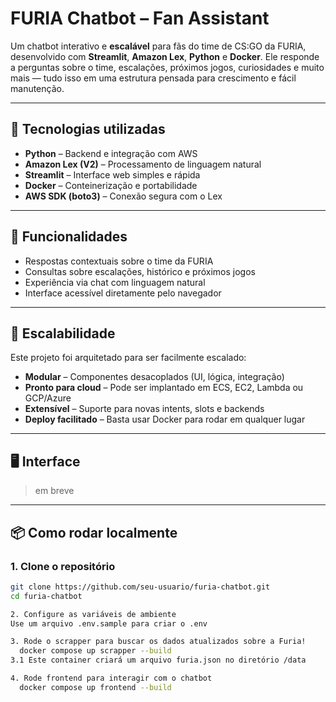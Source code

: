 # FURIA Chatbot – Fan Assistant

Um chatbot interativo e **escalável** para fãs do time de CS:GO da FURIA, desenvolvido com **Streamlit**, **Amazon Lex**, **Python** e **Docker**. Ele responde a perguntas sobre o time, escalações, próximos jogos, curiosidades e muito mais — tudo isso em uma estrutura pensada para crescimento e fácil manutenção.

---

## 🔧 Tecnologias utilizadas

- **Python** – Backend e integração com AWS
- **Amazon Lex (V2)** – Processamento de linguagem natural
- **Streamlit** – Interface web simples e rápida
- **Docker** – Conteinerização e portabilidade
- **AWS SDK (boto3)** – Conexão segura com o Lex

---

## 💬 Funcionalidades

- Respostas contextuais sobre o time da FURIA
- Consultas sobre escalações, histórico e próximos jogos
- Experiência via chat com linguagem natural
- Interface acessível diretamente pelo navegador

---

## 🚀 Escalabilidade

Este projeto foi arquitetado para ser facilmente escalado:

- **Modular** – Componentes desacoplados (UI, lógica, integração)
- **Pronto para cloud** – Pode ser implantado em ECS, EC2, Lambda ou GCP/Azure
- **Extensível** – Suporte para novas intents, slots e backends
- **Deploy facilitado** – Basta usar Docker para rodar em qualquer lugar

---

## 🖥️ Interface

> em breve

---

## 📦 Como rodar localmente

### 1. Clone o repositório

```bash
git clone https://github.com/seu-usuario/furia-chatbot.git
cd furia-chatbot

2. Configure as variáveis de ambiente
Use um arquivo .env.sample para criar o .env

3. Rode o scrapper para buscar os dados atualizados sobre a Furia!
  docker compose up scrapper --build
3.1 Este container criará um arquivo furia.json no diretório /data

4. Rode frontend para interagir com o chatbot
  docker compose up frontend --build

```
